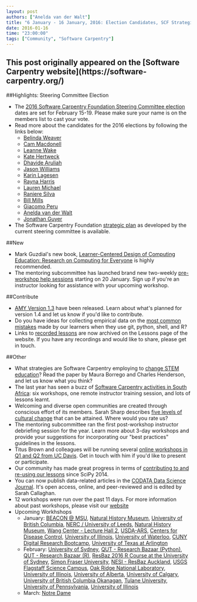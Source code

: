 ```yaml
---
layout: post
authors: ["Anelda van der Walt"]
title: "6 January - 16 January, 2016: Election Candidates, SCF Strategic Plan, New Book, Pre-Workshop Help Sessions, AMY Version 1.3, Mistakes, and Recorded Lessons"
date: 2016-01-16
time: "23:00:00"
tags: ["Community", "Software Carpentry"]
---
```


<h2>This post originally appeared on the [Software Carpentry website](https://software-carpentry.org/)</h2>

##Highlights: Steering Committee Election
* The [2016 Software Carpentry Foundation Steering Committee election]({{page.baseurl}}/blog/2015/12/call-for-candidates-elections-2016.html) dates are set for February 15-19. Please make sure your name is on the members list to cast your vote. 
* Read more about the candidates for the 2016 elections by following the links below:
  * [Belinda Weaver]({{page.baseurl}}/blog/2015/12/scf-nomination-weaver.html)
  * [Cam Macdonell]({{page.baseurl}}/blog/2016/01/macdonell.html)
  * [Leanne Wake]({{page.baseurl}}/blog/2016/01/steeringleannewake.html)
  * [Kate Hertweck]({{page.baseurl}}/blog/2016/01/steering-Hertweck.html)
  * [Dhavide Aruliah]({{page.baseurl}}/blog/2016/01/D-Aruliah-SWC-Steering-Committee.html)
  * [Jason Williams]({{page.baseurl}}/blog/2016/01/election-jason-williams.html)
  * [Karin Lagesen]({{page.baseurl}}/blog/2016/01/lagesen-steering-committee.html)
  * [Rayna Harris]({{page.baseurl}}/blog/2016/01/steering-harris.html)
  * [Lauren Michael]({{page.baseurl}}/blog/2016/01/steering-lauren-michael.html)
  * [Raniere Silva]({{page.baseurl}}/blog/2016/01/steering-raniere-silva.html)
  * [Bill Mills]({{page.baseurl}}/blog/2016/01/steeringbillmills.html)
  * [Giacomo Peru]({{page.baseurl}}/blog/2016/01/giacomoperu.html)
  * [Anelda van der Walt]({{page.baseurl}}/blog/2016/01/steering-anelda.html)
  * [Jonathan Guyer]({{page.baseurl}}/blog/2016/01/steering-guyer.html)
* The Software Carpentry Foundation [strategic plan]({{page.baseurl}}/blog/2016/01/strategic-plan.html) as developed by the current steering committee is available.

##New
* Mark Guzdial's new book, [Learner-Centered Design of Computing Education: Research on Computing for Everyone]({{page.baseurl}}/blog/2016/01/new-book-from-mark-guzdial.html) is highly recommended.
* The mentoring subcommittee has launched brand new two-weekly [pre-workshop help sessions]({{page.baseurl}}/blog/2016/01/pre-workshop-help.html) starting on 20 January. Sign up if you're an instructor looking for assistance with your upcoming workshop.

##Contribute
* [AMY Version 1.3]({{page.baseurl}}/blog/2016/01/amy-1.3.html) have been released. Learn about what's planned for version 1.4 and let us know if you'd like to contribute.
* Do you have ideas for collecting empirical data on the [most common mistakes]({{page.baseurl}}/blog/2016/01/novice-programming-mistakes.html) made by our learners when they use git, python, shell, and R?
* Links to [recorded lessons]({{page.baseurl}}/blog/2016/01/archiving-videos.html) are now archived on the Lessons page of the website. If you have any recordings and would like to share, please get in touch.

##Other
* What strategies are Software Carpentry employing to [change STEM education]({{page.baseurl}}/blog/2016/01/change-strategies-in-stem-education.html)? Read the paper by Maura Borrego and Charles Henderson, and let us know what you think?
* The last year has seen a buzz of [Software Carpentry activities in South Africa]({{page.baseurl}}/blog/2016/01/a-year-of-swc-in-south-africa.html): six workshops, one remote instructor training session, and lots of lessons learnt. 
* Welcoming and diverse open communities are created through conscious effort of its members. Sarah Sharp describes [five levels of cultural change]({{page.baseurl}}/blog/2016/01/good-communities.html) that can be attained. Where would you rate us? 
* The mentoring subcommittee ran the first post-workshop instructor debriefing session for the year. Learn more about 3-day workshops and provide your suggestions for incorporating our "best practices" guidelines in the lessons.
* Titus Brown and colleagues will be running several [online workshops in Q1 and Q2 from UC Davis]({{page.baseurl}}/blog/2016/01/online-workshops-from-ucdavis.html). Get in touch with him if you'd like to present or participate.
* Our community has made great progress in terms of [contributing to and re-using our lessons]({{page.baseurl}}/blog/2016/01/eighteen-months-of-progress.html) since SciPy 2014.
* You can now publish data-related articles in the [CODATA Data Science Journal]({{page.baseurl}}/blog/2016/01/data-science-journal.html). It's open access, online, and peer-reviewed and is edited by Sarah Callaghan.
* 12 workshops were run over the past 11 days. For more information about past workshops, please visit our [website]({{page.baseurl}}/workshops/past/) 
* Upcoming Workhshops
  * January:
    [BEACON @ MSU](https://acharbonneau.github.io/2016-01-18-MSU/),
    [Natural History Museum](https://callaghanmt.github.io/2016-01-19-london-nhm/),
    [University of British Columbia](https://computecanada.github.io/2016-01-16-ubc/),
    [NERC / University of Leeds](https://andreww.github.io/2016-01-18-leeds/),
    [Natural History Museum](https://callaghanmt.github.io/2016-01-26-london-nhm/),
    [Wang Center - Lecture Hall 2](http://www.datacarpentry.org/2016-01-19-sbu/),
    [USDA-ARS](https://zhuoaprilfu.github.io/2016-01-19-USDA-ARS/),
    [Centers for Disease Control](https://emilydolson.github.io/2016-01-19-CDC/),
    [University of Illinois](https://uiuc-cse.github.io/2016-01-28-NCSA/),
    [University of Waterloo](https://ikajic.github.io/2016-01-16-waterloo/),
    [CUNY Digital Research Bootcamp](https://jennifershelton.github.io/2016-01-19-CUNY-SWC-workshop/),
    [University of Texas at Arlington](https://annawilliford.github.io/2016-01-30-UTA/)
  * February:
    [University of Sydney](http://daryavanichkina.com/2016-02-01-rezbazsydneypython/),
    [QUT - Research Bazaar (Python)](https://bio-swc-bne.github.io/2016-02-01-BrisbaneResBaz-Python/),
    [QUT - Research Bazaar (R)](https://bio-swc-bne.github.io/2016-02-01-BrisbaneResBaz-R/),
    [ResBaz 2016 R Course at the University of Sydney](https://fpheld.github.io/2016-02-01-ResBaz-Sydney-RBeginner/),
    [Simon Fraser University](http://bgran.de/2016-02-02-SFU/),
    [NESI - ResBaz Auckland](https://nesi.github.io/2016-02-02-auckland/),
    [USGS Flagstaff Science Campus](https://mperignon.github.io/2016-02-04-flagstaff/),
    [Oak Ridge National Laboratory](http://karinlag.github.io//2016-02-04-ORNL/),
    [University of Illinois](https://uiuc-cse.github.io/2016-02-08-NCSA/),
    [University of Alberta](https://computecanada.github.io/2016-02-16-ualberta/),
    [University of Calgary](https://computecanada.github.io/2016-02-18-ucalgary/),
    [University of British Columbia Okanagan](https://computecanada.github.io/2016-02-22-ubco/),
    [Tulane University](https://hnakhoul.github.io/2016-02-22-tulane/),
    [University of Pennsylvania](https://maneesha.github.io/2016-02-22-upenn/),
    [University of Illinois](https://uiuc-cse.github.io/2016-02-25-NCSA/)
  * March:
    [Notre Dame](https://fmichonneau.github.io/2016-03-07-notre-dame/)

